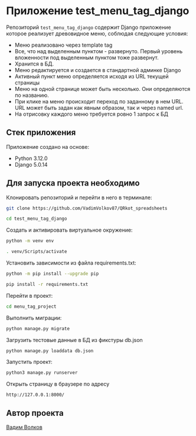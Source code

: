 # Приложение test_menu_tag_django

Репозиторий `test_menu_tag_django` содержит Django приложение которое реализует древовидное меню, соблюдая следующие условия:

* Меню реализовано через template tag
* Все, что над выделенным пунктом - развернуто. Первый уровень вложенности под выделенным пунктом тоже развернут.
* Хранится в БД.
* Меню редактируется  и создается в стандартной админке Django
* Активный пункт меню определяется исходя из URL текущей страницы
* Меню на одной странице может быть несколько. Они определяются по названию.
* При клике на меню происходит переход по заданному в нем URL. URL может быть задан как явным образом, так и через named url.
* На отрисовку каждого меню требуется ровно 1 запрос к БД

## Стек приложения

Приложение создано на основе:

* Python 3.12.0
* Django 5.0.14

## Для запуска проекта необходимо

Клонировать репозиторий и перейти в него в терминале:

```bash
git clone https://github.com/VadimVolkov87/QRkot_spreadsheets
```

```bash
cd test_menu_tag_django
```

Cоздать и активировать виртуальное окружение:

```bash
python -m venv env
```

```bash
. venv/Scripts/activate
```

Установить зависимости из файла requirements.txt:

```bash
python -m pip install --upgrade pip
```

```bash
pip install -r requirements.txt
```

Перейти в проект:

```bash
cd menu_tag_project
```

Выполнить миграции:

```bash
python manage.py migrate
```

Загрузить тестовые данные в БД из фикстуры db.json

```bash
python manage.py loaddata db.json
```

Запустить проект:

```bash
python3 manage.py runserver
```

Открыть страницу в браузере по адресу

```windows
http://127.0.0.1:8000/
```

## Автор проекта

[Вадим Волков](https://github.com/VadimVolkov87/)
